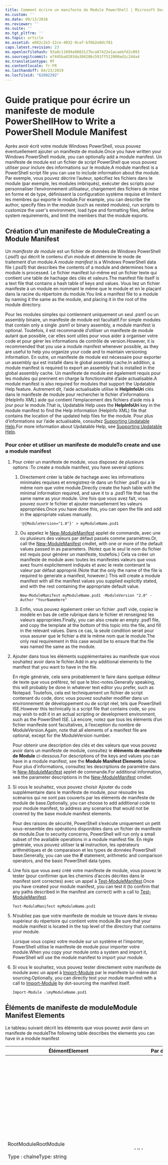 ```yaml
---
title: Comment écrire un manifeste de Module PowerShell | Microsoft Docs
ms.custom: ''
ms.date: 09/13/2016
ms.reviewer: ''
ms.suite: ''
ms.tgt_pltfrm: ''
ms.topic: article
ms.assetid: e082c2e3-12ce-4032-9caf-bf6b2e0dcf81
caps.latest.revision: 23
ms.openlocfilehash: 93a8c11099a9883127bca87422e1acaebfd2c093
ms.sourcegitcommit: e7445ba8203da304286c591ff513900ad1c244a4
ms.translationtype: MT
ms.contentlocale: fr-FR
ms.lasthandoff: 04/23/2019
ms.locfileid: "62082292"
---
```

# <a name="how-to-write-a-powershell-module-manifest"></a><span data-ttu-id="11885-102">Guide pratique pour écrire un manifeste de module PowerShell</span><span class="sxs-lookup"><span data-stu-id="11885-102">How to Write a PowerShell Module Manifest</span></span>

<span data-ttu-id="11885-103">Après avoir écrit votre module Windows PowerShell, vous pouvez éventuellement ajouter un manifeste de module.</span><span class="sxs-lookup"><span data-stu-id="11885-103">Once you have written your Windows PowerShell module, you can optionally add a module manifest.</span></span> <span data-ttu-id="11885-104">Un manifeste de module est un fichier de script PowerShell que vous pouvez utiliser pour inclure des informations sur le module.</span><span class="sxs-lookup"><span data-stu-id="11885-104">A module manifest is a PowerShell script file you can use to include information about the module.</span></span> <span data-ttu-id="11885-105">Par exemple, vous pouvez décrire l’auteur, spécifiez les fichiers dans le module (par exemple, les modules imbriqués), exécuter des scripts pour personnaliser l’environnement utilisateur, chargement des fichiers de mise en forme et de type, définissent la configuration système requise et limitent les membres qui exporte le module.</span><span class="sxs-lookup"><span data-stu-id="11885-105">For example, you can describe the author, specify files in the module (such as nested modules), run scripts to customize the user's environment, load type and formatting files, define system requirements, and limit the members that the module exports.</span></span>

## <a name="creating-a-module-manifest"></a><span data-ttu-id="11885-106">Création d’un manifeste de Module</span><span class="sxs-lookup"><span data-stu-id="11885-106">Creating a Module Manifest</span></span>

<span data-ttu-id="11885-107">Un *manifeste de module* est un fichier de données de Windows PowerShell (.psd1) qui décrit le contenu d’un module et détermine le mode de traitement d’un module.</span><span class="sxs-lookup"><span data-stu-id="11885-107">A *module manifest* is a Windows PowerShell data file (.psd1) that describes the contents of a module and determines how a module is processed.</span></span> <span data-ttu-id="11885-108">Le fichier manifest lui-même est un fichier texte qui contient une table de hachage des clés et valeurs.</span><span class="sxs-lookup"><span data-stu-id="11885-108">The manifest file itself is a text file that contains a hash table of keys and values.</span></span> <span data-ttu-id="11885-109">Vous liez un fichier manifeste à un module en nommant le même que le module et en le plaçant dans la racine du répertoire du module.</span><span class="sxs-lookup"><span data-stu-id="11885-109">You link a manifest file to a module by naming it the same as the module, and placing it in the root of the module directory.</span></span>

<span data-ttu-id="11885-110">Pour les modules simples qui contiennent uniquement un seul .psm1 ou un assembly binaire, un manifeste de module est facultatif.</span><span class="sxs-lookup"><span data-stu-id="11885-110">For simple modules that contain only a single .psm1 or binary assembly, a module manifest is optional.</span></span> <span data-ttu-id="11885-111">Toutefois, il est recommandé d’utiliser un manifeste de module autant que possible, car elles sont utiles pour vous aider à organiser votre code et pour gérer les informations de contrôle de version.</span><span class="sxs-lookup"><span data-stu-id="11885-111">However, it is recommended that you use a module manifest whenever possible, as they are useful to help you organize your code and to maintain versioning information.</span></span> <span data-ttu-id="11885-112">En outre, un manifeste de module est nécessaire pour exporter un assembly qui est installé dans le global assembly cache.</span><span class="sxs-lookup"><span data-stu-id="11885-112">In addition, a module manifest is required to export an assembly that is installed in the global assembly cache.</span></span> <span data-ttu-id="11885-113">Un manifeste de module est également requis pour les modules qui prennent en charge la fonctionnalité d’aide actualisable.</span><span class="sxs-lookup"><span data-stu-id="11885-113">A module manifest is also required for modules that support the Updatable Help feature.</span></span> <span data-ttu-id="11885-114">Autrement dit, l’aide actualisable utilise le **HelpInfoUri** clés dans le manifeste de module pour rechercher le fichier d’informations (HelpInfo XML) aide qui contient l’emplacement des fichiers d’aide mis à jour pour le module.</span><span class="sxs-lookup"><span data-stu-id="11885-114">That is, Updatable Help uses the **HelpInfoUri** key in the module manifest to find the Help information (HelpInfo XML) file that contains the location of the updated help files for the module.</span></span> <span data-ttu-id="11885-115">Pour plus d’informations sur l’aide actualisable, consultez [Supporting Updatable Help](./supporting-updatable-help.md).</span><span class="sxs-lookup"><span data-stu-id="11885-115">For more information about Updatable Help, see [Supporting Updatable Help](./supporting-updatable-help.md).</span></span>

### <a name="to-create-and-use-a-module-manifest"></a><span data-ttu-id="11885-116">Pour créer et utiliser un manifeste de module</span><span class="sxs-lookup"><span data-stu-id="11885-116">To create and use a module manifest</span></span>

1. <span data-ttu-id="11885-117">Pour créer un manifeste de module, vous disposez de plusieurs options :</span><span class="sxs-lookup"><span data-stu-id="11885-117">To create a module manifest, you have several options:</span></span>

   1. <span data-ttu-id="11885-118">Directement créer la table de hachage avec les informations minimales requises et enregistrez-le dans un fichier .psd1 qui a le même nom que votre module.</span><span class="sxs-lookup"><span data-stu-id="11885-118">Directly create the hash table with the minimal information required, and save it to a .psd1 file that has the same name as your module.</span></span> <span data-ttu-id="11885-119">Une fois que vous avez fait, vous pouvez ouvrir le fichier et ajouter manuellement les valeurs appropriées.</span><span class="sxs-lookup"><span data-stu-id="11885-119">Once you have done this, you can open the file and add in the appropriate values manually.</span></span>

      `'@{ModuleVersion="1.0"}' > myModuleName.psd1`

   2. <span data-ttu-id="11885-120">Ou appelez le [New-ModuleManifest](/powershell/module/Microsoft.PowerShell.Core/New-ModuleManifest) applet de commande, avec une ou plusieurs des valeurs par défaut passés comme paramètres.</span><span class="sxs-lookup"><span data-stu-id="11885-120">Or, call the [New-ModuleManifest](/powershell/module/Microsoft.PowerShell.Core/New-ModuleManifest) cmdlet, with one or more of the default values passed in as parameters.</span></span> <span data-ttu-id="11885-121">(Notez que le seul le nom du fichier est requis pour générer un manifeste, toutefois.) Cela va créer un manifeste de module avec toutes les manifestes valeurs que vous avez fourni explicitement indiqués et avec le reste contenant la valeur par défaut approprié.</span><span class="sxs-lookup"><span data-stu-id="11885-121">(Note that the only the name of the file is required to generate a manifest, however.) This will create a module manifest with all the manifest values you supplied explicitly stated, and with the rest containing the appropriate default value.</span></span>

      `New-ModuleManifest myModuleName.psd1 -ModuleVersion "2.0" -Author "YourNameHere"`

   3. <span data-ttu-id="11885-122">Enfin, vous pouvez également créer un fichier .psd1 vide, copiez le modèle en bas de cette rubrique dans le fichier et renseignez les valeurs appropriées.</span><span class="sxs-lookup"><span data-stu-id="11885-122">Finally, you can also create an empty .psd1 file, and copy the template at the bottom of this topic into the file, and fill in the relevant values.</span></span> <span data-ttu-id="11885-123">Dans ce cas, la seule condition serait pour vous assurer que le fichier a été le même nom que le module.</span><span class="sxs-lookup"><span data-stu-id="11885-123">The only real requirement in this case would be to ensure that the file was named the same as the module.</span></span>

2. <span data-ttu-id="11885-124">Ajouter dans tous les éléments supplémentaires au manifeste que vous souhaitez avoir dans le fichier.</span><span class="sxs-lookup"><span data-stu-id="11885-124">Add in any additional elements to the manifest that you want to have in the file.</span></span>

   <span data-ttu-id="11885-125">En règle générale, cela sera probablement le faire dans quelque éditeur de texte que vous préférez, tel que le bloc-notes.</span><span class="sxs-lookup"><span data-stu-id="11885-125">Generally speaking, this will probably be done in whatever text editor you prefer, such as Notepad.</span></span> <span data-ttu-id="11885-126">Toutefois, cela est techniquement un fichier de script contenant du code, donc vous pouvez souhaiter modifier dans un environnement de développement ou de script réel, tels que PowerShell ISE.</span><span class="sxs-lookup"><span data-stu-id="11885-126">However this technically is a script file that contains code, so you may wish to edit it in an actual scripting or development environment, such as the PowerShell ISE.</span></span> <span data-ttu-id="11885-127">Là encore, notez que tous les éléments d’un fichier manifeste sont facultatives, à l’exception du nombre de ModuleVersion.</span><span class="sxs-lookup"><span data-stu-id="11885-127">Again, note that all elements of a manifest file are optional, except for the ModuleVersion number.</span></span>

   <span data-ttu-id="11885-128">Pour obtenir une description des clés et des valeurs que vous pouvez avoir dans un manifeste de module, consultez le **éléments de manifeste de Module** ci-dessous.</span><span class="sxs-lookup"><span data-stu-id="11885-128">For descriptions of the keys and values you can have in a module manifest, see the **Module Manifest Elements** below.</span></span> <span data-ttu-id="11885-129">Pour plus d’informations, consultez les descriptions de paramètre dans le [New-ModuleManifest](/powershell/module/Microsoft.PowerShell.Core/New-ModuleManifest) applet de commande.</span><span class="sxs-lookup"><span data-stu-id="11885-129">For additional information, see the parameter descriptions in the  [New-ModuleManifest](/powershell/module/Microsoft.PowerShell.Core/New-ModuleManifest) cmdlet.</span></span>

3. <span data-ttu-id="11885-130">Si vous le souhaitez, vous pouvez choisir Ajouter du code supplémentaire dans le manifeste de module, pour résoudre les scénarios qui ne sont pas couverts par les éléments de manifeste de module de base.</span><span class="sxs-lookup"><span data-stu-id="11885-130">Optionally, you can choose to add additional code to your module manifest, to address any scenarios that would not be covered by the base module manifest elements.</span></span>

   <span data-ttu-id="11885-131">Pour des raisons de sécurité, PowerShell s’exécute uniquement un petit sous-ensemble des opérations disponibles dans un fichier de manifeste de module.</span><span class="sxs-lookup"><span data-stu-id="11885-131">Due to security concerns, PowerShell will run only a small subset of the available operations in a module manifest file.</span></span> <span data-ttu-id="11885-132">En règle générale, vous pouvez utiliser la **si** instruction, les opérateurs arithmétiques et de comparaison et les types de données PowerShell base.</span><span class="sxs-lookup"><span data-stu-id="11885-132">Generally, you can use the **if** statement, arithmetic and comparison operators, and the basic PowerShell data types.</span></span>

4. <span data-ttu-id="11885-133">Une fois que vous avez créé votre manifeste de module, vous pouvez le tester (pour confirmer que les chemins d’accès décrites dans le manifest sont correctes) avec un appel à [Test-ModuleManifest](/powershell/module/Microsoft.PowerShell.Core/Test-ModuleManifest).</span><span class="sxs-lookup"><span data-stu-id="11885-133">Once you have created your module manifest, you can test it (to confirm that any paths described in the manifest are correct) with a call to [Test-ModuleManifest](/powershell/module/Microsoft.PowerShell.Core/Test-ModuleManifest).</span></span>

   `Test-ModuleManifest myModuleName.psd1`

5. <span data-ttu-id="11885-134">N’oubliez pas que votre manifeste de module se trouve dans le niveau supérieur du répertoire qui contient votre module.</span><span class="sxs-lookup"><span data-stu-id="11885-134">Be sure that your module manifest is located in the top level of the directory that contains your module.</span></span>

   <span data-ttu-id="11885-135">Lorsque vous copiez votre module sur un système et l’importer, PowerShell utilise le manifeste de module pour importer votre module.</span><span class="sxs-lookup"><span data-stu-id="11885-135">When you copy your module onto a system and import it, PowerShell will use the module manifest to import your module.</span></span>

6. <span data-ttu-id="11885-136">Si vous le souhaitez, vous pouvez tester directement votre manifeste de module avec un appel à [Import-Module](/powershell/module/Microsoft.PowerShell.Core/Import-Module) par le manifeste lui-même dot sourcing.</span><span class="sxs-lookup"><span data-stu-id="11885-136">Optionally, you can directly test your module manifest with a call to [Import-Module](/powershell/module/Microsoft.PowerShell.Core/Import-Module) by dot-sourcing the manifest itself.</span></span>

   `Import-Module .\myModuleName.psd1`

## <a name="module-manifest-elements"></a><span data-ttu-id="11885-137">Éléments de manifeste de module</span><span class="sxs-lookup"><span data-stu-id="11885-137">Module Manifest Elements</span></span>

<span data-ttu-id="11885-138">Le tableau suivant décrit les éléments que vous pouvez avoir dans un manifeste de module</span><span class="sxs-lookup"><span data-stu-id="11885-138">The following table describes the elements you can have in a module manifest</span></span>

|<span data-ttu-id="11885-139">Élément</span><span class="sxs-lookup"><span data-stu-id="11885-139">Element</span></span>|<span data-ttu-id="11885-140">Par défaut</span><span class="sxs-lookup"><span data-stu-id="11885-140">Default</span></span>|<span data-ttu-id="11885-141">Description</span><span class="sxs-lookup"><span data-stu-id="11885-141">Description</span></span>|
|-------------|-------------|-----------------|
|<span data-ttu-id="11885-142">RootModule</span><span class="sxs-lookup"><span data-stu-id="11885-142">RootModule</span></span><br /><br /> <span data-ttu-id="11885-143">Type : chaîne</span><span class="sxs-lookup"><span data-stu-id="11885-143">Type: string</span></span>|<span data-ttu-id="11885-144">' '</span><span class="sxs-lookup"><span data-stu-id="11885-144">' '</span></span>|<span data-ttu-id="11885-145">Module ou binaire module fichier de script associé à ce manifeste.</span><span class="sxs-lookup"><span data-stu-id="11885-145">Script module or binary module file associated with this manifest.</span></span> <span data-ttu-id="11885-146">Versions précédentes de PowerShell appelé le ModuleToProcess à cet élément.</span><span class="sxs-lookup"><span data-stu-id="11885-146">Previous versions of PowerShell called this element the ModuleToProcess.</span></span><br /><br /> <span data-ttu-id="11885-147">Les types possibles pour le module racine peuvent être vides (qui rendront ce un **manifeste** module), le nom d’un module de script (.psm1, ce qui rend cela un **Script** module), ou le nom d’un module binaire (.exe ou .dll, ce qui rend cela un **binaire** module).</span><span class="sxs-lookup"><span data-stu-id="11885-147">Possible types for the root module can be empty (which will make this a **Manifest** module), the name of a script module (.psm1, which makes this a **Script** module), or the name of a binary module (.exe or .dll, which makes this a **Binary** module).</span></span> <span data-ttu-id="11885-148">Placer le nom d’un manifeste de module (.psd1) ou un fichier de script (.ps1) dans cet élément entraîne une erreur se produit.</span><span class="sxs-lookup"><span data-stu-id="11885-148">Placing the name of a module manifest (.psd1) or a script file (.ps1) in this element will cause an error to occur.</span></span>|
|<span data-ttu-id="11885-149">ModuleVersion</span><span class="sxs-lookup"><span data-stu-id="11885-149">ModuleVersion</span></span><br /><br /> <span data-ttu-id="11885-150">Type : chaîne</span><span class="sxs-lookup"><span data-stu-id="11885-150">Type: string</span></span>|<span data-ttu-id="11885-151">1.0</span><span class="sxs-lookup"><span data-stu-id="11885-151">1.0</span></span>|<span data-ttu-id="11885-152">Numéro de version de ce module.</span><span class="sxs-lookup"><span data-stu-id="11885-152">Version number of this module.</span></span> <span data-ttu-id="11885-153">La chaîne doit être en mesure de convertir [System.Version].</span><span class="sxs-lookup"><span data-stu-id="11885-153">The string must be able to convert to [System.Version].</span></span> <span data-ttu-id="11885-154">Autrement dit, « #. #. #. #. # ».</span><span class="sxs-lookup"><span data-stu-id="11885-154">That is, '#.#.#.#.#'.</span></span> <span data-ttu-id="11885-155">`Import-Module` chargera le premier module qu’il trouve sur le **$psModulePath** qui correspond au nom et au moins une valeur ModuleVersion, comme le `-MinimumVersion` paramètre.</span><span class="sxs-lookup"><span data-stu-id="11885-155">`Import-Module` will load the first module it finds on the **$psModulePath** that matches the name, and has at least as high a ModuleVersion, as the `-MinimumVersion` parameter.</span></span> <span data-ttu-id="11885-156">Pour importer une version spécifique, utilisez le`-RequiredVersion` paramètre, à la place.</span><span class="sxs-lookup"><span data-stu-id="11885-156">To import a specific version, use the`-RequiredVersion` parameter, instead.</span></span><br /><br /> <span data-ttu-id="11885-157">Exemple : `ModuleVersion = '1.0'`</span><span class="sxs-lookup"><span data-stu-id="11885-157">Example: `ModuleVersion = '1.0'`</span></span>|
|<span data-ttu-id="11885-158">GUID</span><span class="sxs-lookup"><span data-stu-id="11885-158">GUID</span></span><br /><br /> <span data-ttu-id="11885-159">Type : chaîne</span><span class="sxs-lookup"><span data-stu-id="11885-159">Type: string</span></span>|<span data-ttu-id="11885-160">GUID générés automatiquement</span><span class="sxs-lookup"><span data-stu-id="11885-160">Autogenerated GUID</span></span>|<span data-ttu-id="11885-161">ID utilisé pour identifier de manière unique ce module.</span><span class="sxs-lookup"><span data-stu-id="11885-161">ID used to uniquely identify this module.</span></span> <span data-ttu-id="11885-162">Notez que vous ne pouvez pas actuellement importer un module par GUID.</span><span class="sxs-lookup"><span data-stu-id="11885-162">Note that you cannot currently import a module by GUID.</span></span><br /><br /> <span data-ttu-id="11885-163">Exemple : `GUID = 'cfc45206-1e49-459d-a8ad-5b571ef94857'`</span><span class="sxs-lookup"><span data-stu-id="11885-163">Example: `GUID = 'cfc45206-1e49-459d-a8ad-5b571ef94857'`</span></span>|
|<span data-ttu-id="11885-164">Auteur</span><span class="sxs-lookup"><span data-stu-id="11885-164">Author</span></span><br /><br /> <span data-ttu-id="11885-165">Type : chaîne</span><span class="sxs-lookup"><span data-stu-id="11885-165">Type: string</span></span>|<span data-ttu-id="11885-166">Aucune</span><span class="sxs-lookup"><span data-stu-id="11885-166">None</span></span>|<span data-ttu-id="11885-167">Auteur de ce module.</span><span class="sxs-lookup"><span data-stu-id="11885-167">Author of this module.</span></span><br /><br /> <span data-ttu-id="11885-168">Exemple : `Author = 'AuthorNameHere'`</span><span class="sxs-lookup"><span data-stu-id="11885-168">Example: `Author = 'AuthorNameHere'`</span></span>|
|<span data-ttu-id="11885-169">CompanyName</span><span class="sxs-lookup"><span data-stu-id="11885-169">CompanyName</span></span><br /><br /> <span data-ttu-id="11885-170">Type : chaîne</span><span class="sxs-lookup"><span data-stu-id="11885-170">Type: string</span></span>|<span data-ttu-id="11885-171">Unknown</span><span class="sxs-lookup"><span data-stu-id="11885-171">Unknown</span></span>|<span data-ttu-id="11885-172">Entreprise ou fournisseur de ce module.</span><span class="sxs-lookup"><span data-stu-id="11885-172">Company or vendor of this module.</span></span><br /><br /> <span data-ttu-id="11885-173">Exemple : `CompanyName = 'Fabrikam'`</span><span class="sxs-lookup"><span data-stu-id="11885-173">Example: `CompanyName = 'Fabrikam'`</span></span>|
|<span data-ttu-id="11885-174">Copyright</span><span class="sxs-lookup"><span data-stu-id="11885-174">Copyright</span></span><br /><br /> <span data-ttu-id="11885-175">Type : chaîne</span><span class="sxs-lookup"><span data-stu-id="11885-175">Type: string</span></span>|<span data-ttu-id="11885-176">(c) [currentYear] [auteur].</span><span class="sxs-lookup"><span data-stu-id="11885-176">(c) [currentYear] [Author].</span></span> <span data-ttu-id="11885-177">Tous droits réservés.</span><span class="sxs-lookup"><span data-stu-id="11885-177">All rights reserved.</span></span>|<span data-ttu-id="11885-178">Déclaration de copyright pour ce module.</span><span class="sxs-lookup"><span data-stu-id="11885-178">Copyright statement for this module.</span></span><br /><br /> <span data-ttu-id="11885-179">Exemple : `Copyright = '2016 AuthorName. All rights reserved.'`</span><span class="sxs-lookup"><span data-stu-id="11885-179">Example: `Copyright = '2016 AuthorName. All rights reserved.'`</span></span>|
|<span data-ttu-id="11885-180">Description</span><span class="sxs-lookup"><span data-stu-id="11885-180">Description</span></span><br /><br /> <span data-ttu-id="11885-181">Type : chaîne</span><span class="sxs-lookup"><span data-stu-id="11885-181">Type: string</span></span>|<span data-ttu-id="11885-182">' '</span><span class="sxs-lookup"><span data-stu-id="11885-182">' '</span></span>|<span data-ttu-id="11885-183">Description de la fonctionnalité fournie par ce module.</span><span class="sxs-lookup"><span data-stu-id="11885-183">Description of the functionality provided by this module.</span></span><br /><br /> <span data-ttu-id="11885-184">Exemple : `Description = 'This is a description of a module.'`</span><span class="sxs-lookup"><span data-stu-id="11885-184">Example: `Description = 'This is a description of a module.'`</span></span>|
|<span data-ttu-id="11885-185">PowerShellVersion</span><span class="sxs-lookup"><span data-stu-id="11885-185">PowerShellVersion</span></span><br /><br /> <span data-ttu-id="11885-186">Type : chaîne</span><span class="sxs-lookup"><span data-stu-id="11885-186">Type: string</span></span>|<span data-ttu-id="11885-187">' '</span><span class="sxs-lookup"><span data-stu-id="11885-187">' '</span></span>|<span data-ttu-id="11885-188">Version minimale du moteur Windows PowerShell requis par ce module.</span><span class="sxs-lookup"><span data-stu-id="11885-188">Minimum version of the Windows PowerShell engine required by this module.</span></span> <span data-ttu-id="11885-189">Valeurs valides actuelles sont 1.0, 2.0, 3.0, 4.0 et 5.0.</span><span class="sxs-lookup"><span data-stu-id="11885-189">Current valid values are 1.0, 2.0, 3.0, 4.0, and 5.0.</span></span><br /><br /> <span data-ttu-id="11885-190">Exemple : `PowerShellVersion = '5.0'`</span><span class="sxs-lookup"><span data-stu-id="11885-190">Example: `PowerShellVersion = '5.0'`</span></span>|
|<span data-ttu-id="11885-191">PowerShellHostName</span><span class="sxs-lookup"><span data-stu-id="11885-191">PowerShellHostName</span></span><br /><br /> <span data-ttu-id="11885-192">Type : chaîne</span><span class="sxs-lookup"><span data-stu-id="11885-192">Type: string</span></span>|<span data-ttu-id="11885-193">' '</span><span class="sxs-lookup"><span data-stu-id="11885-193">' '</span></span>|<span data-ttu-id="11885-194">Spécifie le nom de l’hôte Windows PowerShell qui est requis par le module.</span><span class="sxs-lookup"><span data-stu-id="11885-194">Specifies the name of the Windows PowerShell host that is required by the module.</span></span> <span data-ttu-id="11885-195">Ce nom est fourni par Windows PowerShell.</span><span class="sxs-lookup"><span data-stu-id="11885-195">This name is provided by Windows PowerShell.</span></span> <span data-ttu-id="11885-196">Pour rechercher le nom d’un programme hôte, dans le programme, tapez : `$host.name` .</span><span class="sxs-lookup"><span data-stu-id="11885-196">To find the name of a host program, in the program, type: `$host.name` .</span></span><br /><br /> <span data-ttu-id="11885-197">Exemple : `PowerShellHostName = 'Windows PowerShell ISE Host'`</span><span class="sxs-lookup"><span data-stu-id="11885-197">Example: `PowerShellHostName = 'Windows PowerShell ISE Host'`</span></span>|
|<span data-ttu-id="11885-198">PowerShellHostVersion</span><span class="sxs-lookup"><span data-stu-id="11885-198">PowerShellHostVersion</span></span><br /><br /> <span data-ttu-id="11885-199">Type : chaîne</span><span class="sxs-lookup"><span data-stu-id="11885-199">Type: string</span></span>|<span data-ttu-id="11885-200">' '</span><span class="sxs-lookup"><span data-stu-id="11885-200">' '</span></span>|<span data-ttu-id="11885-201">Version minimale de l’hôte Windows PowerShell requis par ce module.</span><span class="sxs-lookup"><span data-stu-id="11885-201">Minimum version of the Windows PowerShell host required by this module.</span></span><br /><br /> <span data-ttu-id="11885-202">Exemple : `PowerShellHostVersion = '2.0'`</span><span class="sxs-lookup"><span data-stu-id="11885-202">Example: `PowerShellHostVersion = '2.0'`</span></span>|
|<span data-ttu-id="11885-203">DotNetFrameworkVersion</span><span class="sxs-lookup"><span data-stu-id="11885-203">DotNetFrameworkVersion</span></span><br /><br /> <span data-ttu-id="11885-204">Type : chaîne</span><span class="sxs-lookup"><span data-stu-id="11885-204">Type: string</span></span>|<span data-ttu-id="11885-205">' '</span><span class="sxs-lookup"><span data-stu-id="11885-205">' '</span></span>|<span data-ttu-id="11885-206">Version minimale du Microsoft .NET Framework requise par ce module.</span><span class="sxs-lookup"><span data-stu-id="11885-206">Minimum version of Microsoft .NET Framework required by this module.</span></span><br /><br /> <span data-ttu-id="11885-207">Exemple : `DotNetFrameworkVersion = '3.5'`</span><span class="sxs-lookup"><span data-stu-id="11885-207">Example: `DotNetFrameworkVersion = '3.5'`</span></span>|
|<span data-ttu-id="11885-208">CLRVersion</span><span class="sxs-lookup"><span data-stu-id="11885-208">CLRVersion</span></span><br /><br /> <span data-ttu-id="11885-209">Type : chaîne</span><span class="sxs-lookup"><span data-stu-id="11885-209">Type: string</span></span>|<span data-ttu-id="11885-210">' '</span><span class="sxs-lookup"><span data-stu-id="11885-210">' '</span></span>|<span data-ttu-id="11885-211">Version minimale du common language runtime (CLR) requis par ce module.</span><span class="sxs-lookup"><span data-stu-id="11885-211">Minimum version of the common language runtime (CLR) required by this module.</span></span><br /><br /> <span data-ttu-id="11885-212">Exemple : `CLRVersion = '3.5'`</span><span class="sxs-lookup"><span data-stu-id="11885-212">Example: `CLRVersion = '3.5'`</span></span>|
|<span data-ttu-id="11885-213">ProcessorArchitecture</span><span class="sxs-lookup"><span data-stu-id="11885-213">ProcessorArchitecture</span></span><br /><br /> <span data-ttu-id="11885-214">Type : chaîne</span><span class="sxs-lookup"><span data-stu-id="11885-214">Type: string</span></span>|<span data-ttu-id="11885-215">' '</span><span class="sxs-lookup"><span data-stu-id="11885-215">' '</span></span>|<span data-ttu-id="11885-216">Architecture de processeur (aucun, X86, Amd64) requis par ce module.</span><span class="sxs-lookup"><span data-stu-id="11885-216">Processor architecture (None, X86, Amd64) required by this module.</span></span> <span data-ttu-id="11885-217">Les valeurs valides sont x86, AMD64, IA64 et None (valeur inconnue ou non spécifiée).</span><span class="sxs-lookup"><span data-stu-id="11885-217">Valid values are x86, AMD64, IA64, and None (unknown or unspecified).</span></span><br /><br /> <span data-ttu-id="11885-218">Exemple : `ProcessorArchitecture = 'x86'`</span><span class="sxs-lookup"><span data-stu-id="11885-218">Example: `ProcessorArchitecture = 'x86'`</span></span>|
|<span data-ttu-id="11885-219">RequiredModules</span><span class="sxs-lookup"><span data-stu-id="11885-219">RequiredModules</span></span><br /><br /> <span data-ttu-id="11885-220">Type : [chaîne []]</span><span class="sxs-lookup"><span data-stu-id="11885-220">Type: [string[]]</span></span>|<span data-ttu-id="11885-221">@()</span><span class="sxs-lookup"><span data-stu-id="11885-221">@()</span></span>|<span data-ttu-id="11885-222">Modules qui doivent être importés dans l’environnement global avant d’importer ce module.</span><span class="sxs-lookup"><span data-stu-id="11885-222">Modules that must be imported into the global environment prior to importing this module.</span></span> <span data-ttu-id="11885-223">Cette opération charge tous les modules, sauf si elles ont déjà été chargés.</span><span class="sxs-lookup"><span data-stu-id="11885-223">This will load any modules listed unless they have already been loaded.</span></span> <span data-ttu-id="11885-224">(Par exemple, certains modules peuvent déjà être chargés par un autre module.).</span><span class="sxs-lookup"><span data-stu-id="11885-224">(For example, some modules may already be loaded by a different module.).</span></span> <span data-ttu-id="11885-225">Il est également possible de spécifier une version spécifique à charger à l’aide de `RequiredVersion` plutôt que `ModuleVersion`.</span><span class="sxs-lookup"><span data-stu-id="11885-225">It is also possible to specify a specific version to load using `RequiredVersion` rather than `ModuleVersion`.</span></span> <span data-ttu-id="11885-226">Lorsque vous utilisez `ModuleVersion` il chargera la version la plus récente disponible avec un minimum de la version spécifiée.</span><span class="sxs-lookup"><span data-stu-id="11885-226">When using `ModuleVersion` it will load the newest version available with a minimum of the version specified.</span></span><br /><br /> <span data-ttu-id="11885-227">Exemple : `RequiredModules = @(@{ModuleName="myDependentModule"; ModuleVersion="2.0"; Guid="cfc45206-1e49-459d-a8ad-5b571ef94857"})`</span><span class="sxs-lookup"><span data-stu-id="11885-227">Example: `RequiredModules = @(@{ModuleName="myDependentModule"; ModuleVersion="2.0"; Guid="cfc45206-1e49-459d-a8ad-5b571ef94857"})`</span></span><br /><br /> <span data-ttu-id="11885-228">Exemple : `RequiredModules = @(@{ModuleName="myDependentModule"; RequiredVersion="1.5"; Guid="cfc45206-1e49-459d-a8ad-5b571ef94857"})`</span><span class="sxs-lookup"><span data-stu-id="11885-228">Example: `RequiredModules = @(@{ModuleName="myDependentModule"; RequiredVersion="1.5"; Guid="cfc45206-1e49-459d-a8ad-5b571ef94857"})`</span></span>|
|<span data-ttu-id="11885-229">RequiredAssemblies</span><span class="sxs-lookup"><span data-stu-id="11885-229">RequiredAssemblies</span></span><br /><br /> <span data-ttu-id="11885-230">Type : [chaîne []]</span><span class="sxs-lookup"><span data-stu-id="11885-230">Type: [string[]]</span></span>|<span data-ttu-id="11885-231">@()</span><span class="sxs-lookup"><span data-stu-id="11885-231">@()</span></span>|<span data-ttu-id="11885-232">Assemblys qui doivent être chargés avant d’importer ce module.</span><span class="sxs-lookup"><span data-stu-id="11885-232">Assemblies that must be loaded prior to importing this module.</span></span><br /><br /> <span data-ttu-id="11885-233">Notez que contrairement à RequiredModules, PowerShell chargera le RequiredAssemblies s’ils ne sont pas déjà chargés.</span><span class="sxs-lookup"><span data-stu-id="11885-233">Note that unlike RequiredModules, PowerShell will load the RequiredAssemblies if they are not already loaded.</span></span>|
|<span data-ttu-id="11885-234">ScriptsToProcess</span><span class="sxs-lookup"><span data-stu-id="11885-234">ScriptsToProcess</span></span><br /><br /> <span data-ttu-id="11885-235">Type : [chaîne []]</span><span class="sxs-lookup"><span data-stu-id="11885-235">Type: [string[]]</span></span>|<span data-ttu-id="11885-236">@()</span><span class="sxs-lookup"><span data-stu-id="11885-236">@()</span></span>|<span data-ttu-id="11885-237">Fichiers de script (.ps1) qui sont exécutés dans l’état de session de l’appelant quand le module est importé.</span><span class="sxs-lookup"><span data-stu-id="11885-237">Script (.ps1) files that are run in the caller's session state when the module is imported.</span></span> <span data-ttu-id="11885-238">Cela peut être la session globale état ou, pour les modules imbriqués, l’état de session d’un autre module.</span><span class="sxs-lookup"><span data-stu-id="11885-238">This could be the global session state or, for nested modules, the session state of another module.</span></span> <span data-ttu-id="11885-239">Vous pouvez utiliser ces scripts pour préparer un environnement, tout comme vous pouvez utiliser un script de connexion.</span><span class="sxs-lookup"><span data-stu-id="11885-239">You can use these scripts to prepare an environment just as you might use a login script.</span></span><br /><br /> <span data-ttu-id="11885-240">Ces scripts sont exécutés avant qu’un des modules répertoriés dans le manifeste sont chargé.</span><span class="sxs-lookup"><span data-stu-id="11885-240">These scripts are run before any of the modules listed in the manifest are loaded.</span></span>|
|<span data-ttu-id="11885-241">TypesToProcess</span><span class="sxs-lookup"><span data-stu-id="11885-241">TypesToProcess</span></span><br /><br /> <span data-ttu-id="11885-242">Type : [objet []]</span><span class="sxs-lookup"><span data-stu-id="11885-242">Type: [Object[]]</span></span>|<span data-ttu-id="11885-243">@()</span><span class="sxs-lookup"><span data-stu-id="11885-243">@()</span></span>|<span data-ttu-id="11885-244">Type de fichiers (.ps1xml) à charger lors de l’importation de ce module.</span><span class="sxs-lookup"><span data-stu-id="11885-244">Type files (.ps1xml) to be loaded when importing this module.</span></span>|
|<span data-ttu-id="11885-245">FormatsToProcess</span><span class="sxs-lookup"><span data-stu-id="11885-245">FormatsToProcess</span></span><br /><br /> <span data-ttu-id="11885-246">Type : [objet []]</span><span class="sxs-lookup"><span data-stu-id="11885-246">Type: [Object[]]</span></span>|<span data-ttu-id="11885-247">@()</span><span class="sxs-lookup"><span data-stu-id="11885-247">@()</span></span>|<span data-ttu-id="11885-248">Mettre en forme (.ps1xml) de fichiers à charger lors de l’importation de ce module.</span><span class="sxs-lookup"><span data-stu-id="11885-248">Format files (.ps1xml) to be loaded when importing this module.</span></span>|
|<span data-ttu-id="11885-249">NestedModules</span><span class="sxs-lookup"><span data-stu-id="11885-249">NestedModules</span></span><br /><br /> <span data-ttu-id="11885-250">Type : [objet []]</span><span class="sxs-lookup"><span data-stu-id="11885-250">Type: [Object[]]</span></span>|<span data-ttu-id="11885-251">@()</span><span class="sxs-lookup"><span data-stu-id="11885-251">@()</span></span>|<span data-ttu-id="11885-252">Modules à importer en tant que modules imbriqués du module spécifié dans RootModule/ModuleToProcess.</span><span class="sxs-lookup"><span data-stu-id="11885-252">Modules to import as nested modules of the module specified in RootModule/ModuleToProcess.</span></span><br /><br /> <span data-ttu-id="11885-253">Ajout d’un nom de module à cet élément est similaire à l’appel `Import-Module` à partir de votre code de script ou l’assembly.</span><span class="sxs-lookup"><span data-stu-id="11885-253">Adding a module name to this element is similar to calling `Import-Module` from within your script or assembly code.</span></span> <span data-ttu-id="11885-254">La principale différence est qu’il est plus facile de voir ce que vous chargez ici dans le fichier manifeste.</span><span class="sxs-lookup"><span data-stu-id="11885-254">The main difference is that it's easier to see what you are loading here in the manifest file.</span></span> <span data-ttu-id="11885-255">En outre, si un module ne parvient pas à charger ici, vous ne serez pas encore avez chargé votre module réelle.</span><span class="sxs-lookup"><span data-stu-id="11885-255">Also, if a module fails to load here, you will not yet have loaded your actual module.</span></span><br /><br /> <span data-ttu-id="11885-256">En plus des autres modules, vous pourrez également charger des fichiers de script (.ps1) ici.</span><span class="sxs-lookup"><span data-stu-id="11885-256">In addition to other modules, you may also load script (.ps1) files here.</span></span> <span data-ttu-id="11885-257">Ces fichiers seront exécutera dans le contexte du module racine.</span><span class="sxs-lookup"><span data-stu-id="11885-257">These files will execute in the context of the root module.</span></span> <span data-ttu-id="11885-258">(Cela équivaut à dot sourcing le script dans votre module racine.)</span><span class="sxs-lookup"><span data-stu-id="11885-258">(This is equivalent to dot sourcing the script in your root module.)</span></span>|
|<span data-ttu-id="11885-259">FunctionsToExport</span><span class="sxs-lookup"><span data-stu-id="11885-259">FunctionsToExport</span></span><br /><br /> <span data-ttu-id="11885-260">Type : String</span><span class="sxs-lookup"><span data-stu-id="11885-260">Type: String</span></span>|<span data-ttu-id="11885-261">'\*'</span><span class="sxs-lookup"><span data-stu-id="11885-261">'\*'</span></span>|<span data-ttu-id="11885-262">Spécifie les fonctions exportées par le module (caractère générique sont autorisés) à l’état de session de l’appelant.</span><span class="sxs-lookup"><span data-stu-id="11885-262">Specifies the functions that the module exports (wildcard characters are permitted) to the caller's session state.</span></span> <span data-ttu-id="11885-263">Par défaut, toutes les fonctions sont exportées.</span><span class="sxs-lookup"><span data-stu-id="11885-263">By default, all functions are exported.</span></span> <span data-ttu-id="11885-264">Vous pouvez utiliser cette clé pour limiter les fonctions exportées par le module.</span><span class="sxs-lookup"><span data-stu-id="11885-264">You can use this key to restrict the functions that are exported by the module.</span></span><br /><br /> <span data-ttu-id="11885-265">État de session de l’appelant peut être la session globale état ou, pour les modules imbriqués, l’état de session d’un autre module.</span><span class="sxs-lookup"><span data-stu-id="11885-265">The caller's session state can be the global session state or, for nested modules, the session state of another module.</span></span> <span data-ttu-id="11885-266">Lorsque le chaînage des modules imbriqués, toutes les fonctions exportées par un module imbriqué seront exportées vers l’état de session global, sauf si un module dans la chaîne empêche la fonction à l’aide de la clé de FunctionsToExport.</span><span class="sxs-lookup"><span data-stu-id="11885-266">When chaining nested modules, all functions that are exported by a nested module will be exported to the global session state unless a module in the chain restricts the function by using the FunctionsToExport key.</span></span><br /><br /> <span data-ttu-id="11885-267">Si le manifeste exporte également les alias pour les fonctions, cette clé peut supprimer des fonctions dont les alias sont répertoriés dans la clé AliasesToExport, mais cette clé ne peut pas ajouter les alias de fonction à la liste.</span><span class="sxs-lookup"><span data-stu-id="11885-267">If the manifest also exports aliases for the functions, this key can remove functions whose aliases are listed in the AliasesToExport key, but this key cannot add function aliases to the list.</span></span>|
|<span data-ttu-id="11885-268">CmdletsToExport</span><span class="sxs-lookup"><span data-stu-id="11885-268">CmdletsToExport</span></span><br /><br /> <span data-ttu-id="11885-269">Type : String</span><span class="sxs-lookup"><span data-stu-id="11885-269">Type: String</span></span>|<span data-ttu-id="11885-270">'\*'</span><span class="sxs-lookup"><span data-stu-id="11885-270">'\*'</span></span>|<span data-ttu-id="11885-271">Spécifie les applets de commande exportées par le module (caractère générique sont autorisés).</span><span class="sxs-lookup"><span data-stu-id="11885-271">Specifies the cmdlets that the module exports (wildcard characters are permitted).</span></span> <span data-ttu-id="11885-272">Par défaut, toutes les applets de commande sont exportées.</span><span class="sxs-lookup"><span data-stu-id="11885-272">By default, all cmdlets are exported.</span></span> <span data-ttu-id="11885-273">Vous pouvez utiliser cette clé pour restreindre les applets de commande qui sont exportées par le module.</span><span class="sxs-lookup"><span data-stu-id="11885-273">You can use this key to restrict the cmdlets that are exported by the module.</span></span><br /><br /> <span data-ttu-id="11885-274">État de session de l’appelant peut être la session globale état ou, pour les modules imbriqués, l’état de session d’un autre module.</span><span class="sxs-lookup"><span data-stu-id="11885-274">The caller's session state can be the global session state or, for nested modules, the session state of another module.</span></span> <span data-ttu-id="11885-275">Lorsque vous sont le chaînage des modules imbriqués, toutes les applets de commande exportées par un module imbriqué seront finalement exportés à l’état de session global, sauf si un module dans la chaîne empêche l’applet de commande à l’aide de la clé de CmdletsToExport.</span><span class="sxs-lookup"><span data-stu-id="11885-275">When you are chaining nested modules, all cmdlets that are exported by a nested module will be ultimately exported to the global session state unless a module in the chain restricts the cmdlet by using the CmdletsToExport key.</span></span><br /><br /> <span data-ttu-id="11885-276">Si le manifeste exporte également les alias pour les applets de commande, cette clé peut supprimer des applets de commande dont les alias sont répertoriés dans la clé AliasesToExport, mais cette clé ne peut pas ajouter des alias d’applet de commande à la liste.</span><span class="sxs-lookup"><span data-stu-id="11885-276">If the manifest also exports aliases for the cmdlets, this key can remove cmdlets whose aliases are listed in the AliasesToExport key, but this key cannot add cmdlet aliases to the list.</span></span>|
|<span data-ttu-id="11885-277">VariablesToExport</span><span class="sxs-lookup"><span data-stu-id="11885-277">VariablesToExport</span></span><br /><br /> <span data-ttu-id="11885-278">Type : String</span><span class="sxs-lookup"><span data-stu-id="11885-278">Type: String</span></span>|<span data-ttu-id="11885-279">'\*'</span><span class="sxs-lookup"><span data-stu-id="11885-279">'\*'</span></span>|<span data-ttu-id="11885-280">Spécifie les variables exportées par le module (caractère générique sont autorisés) à l’état de session de l’appelant.</span><span class="sxs-lookup"><span data-stu-id="11885-280">Specifies the variables that the module exports (wildcard characters are permitted) to the caller's session state.</span></span> <span data-ttu-id="11885-281">Par défaut, toutes les variables sont exportées.</span><span class="sxs-lookup"><span data-stu-id="11885-281">By default, all variables are exported.</span></span> <span data-ttu-id="11885-282">Vous pouvez utiliser cette clé pour limiter les variables qui sont exportées par le module.</span><span class="sxs-lookup"><span data-stu-id="11885-282">You can use this key to restrict the variables that are exported by the module.</span></span><br /><br /> <span data-ttu-id="11885-283">État de session de l’appelant peut être la session globale état ou, pour les modules imbriqués, l’état de session d’un autre module.</span><span class="sxs-lookup"><span data-stu-id="11885-283">The caller's session state can be the global session state or, for nested modules, the session state of another module.</span></span> <span data-ttu-id="11885-284">Lorsque vous sont le chaînage des modules imbriqués, toutes les variables qui sont exportées par un module imbriqué seront exportés vers l’état de session global, sauf si un module dans la chaîne indique que la variable à l’aide de la clé VariablesToExport.</span><span class="sxs-lookup"><span data-stu-id="11885-284">When you are chaining nested modules, all variables that are exported by a nested module will be exported to the global session state unless a module in the chain restricts the variable by using the VariablesToExport key.</span></span><br /><br /> <span data-ttu-id="11885-285">Si le manifeste exporte également les alias pour les variables, cette clé peut supprimer des variables dont les alias sont répertoriées dans la clé AliasesToExport, mais cette clé ne peut pas ajouter des alias de variable à la liste.</span><span class="sxs-lookup"><span data-stu-id="11885-285">If the manifest also exports aliases for the variables, this key can remove variables whose aliases are listed in the AliasesToExport key, but this key cannot add variable aliases to the list.</span></span>|
|<span data-ttu-id="11885-286">AliasesToExport</span><span class="sxs-lookup"><span data-stu-id="11885-286">AliasesToExport</span></span><br /><br /> <span data-ttu-id="11885-287">Type : String</span><span class="sxs-lookup"><span data-stu-id="11885-287">Type: String</span></span>|<span data-ttu-id="11885-288">'\*'</span><span class="sxs-lookup"><span data-stu-id="11885-288">'\*'</span></span>|<span data-ttu-id="11885-289">Spécifie les alias exportées par le module (caractère générique sont autorisés) à l’état de session de l’appelant.</span><span class="sxs-lookup"><span data-stu-id="11885-289">Specifies the aliases that the module exports (wildcard characters are permitted) to the caller's session state.</span></span> <span data-ttu-id="11885-290">Par défaut, tous les alias sont exportées.</span><span class="sxs-lookup"><span data-stu-id="11885-290">By default, all aliases are exported.</span></span> <span data-ttu-id="11885-291">Vous pouvez utiliser cette clé pour limiter les alias exportés par le module.</span><span class="sxs-lookup"><span data-stu-id="11885-291">You can use this key to restrict the aliases that are exported by the module.</span></span><br /><br /> <span data-ttu-id="11885-292">État de session de l’appelant peut être la session globale état ou, pour les modules imbriqués, l’état de session d’un autre module.</span><span class="sxs-lookup"><span data-stu-id="11885-292">The caller's session state can be the global session state or, for nested modules, the session state of another module.</span></span> <span data-ttu-id="11885-293">Lorsque vous sont le chaînage des modules imbriqués, tous les alias exportés par un module imbriqué seront finalement exportés à l’état de session global, sauf si un module dans la chaîne empêche l’alias à l’aide de la clé AliasesToExport.</span><span class="sxs-lookup"><span data-stu-id="11885-293">When you are chaining nested modules, all aliases that are exported by a nested module will be ultimately exported to the global session state unless a module in the chain restricts the alias by using the AliasesToExport key.</span></span>|
|<span data-ttu-id="11885-294">ModuleList</span><span class="sxs-lookup"><span data-stu-id="11885-294">ModuleList</span></span><br /><br /> <span data-ttu-id="11885-295">Type : [chaîne []]</span><span class="sxs-lookup"><span data-stu-id="11885-295">Type: [string[]]</span></span>|<span data-ttu-id="11885-296">@()</span><span class="sxs-lookup"><span data-stu-id="11885-296">@()</span></span>|<span data-ttu-id="11885-297">Spécifie tous les modules qui sont empaquetés avec ce module.</span><span class="sxs-lookup"><span data-stu-id="11885-297">Specifies all the modules that are packaged with this module.</span></span> <span data-ttu-id="11885-298">Ces modules peuvent être entrés par nom (une chaîne séparée par des virgules) ou sur une table de hachage avec les clés ModuleName et GUID.</span><span class="sxs-lookup"><span data-stu-id="11885-298">These modules can be entered by name (a comma-separated string) or as a hash table with ModuleName and GUID keys.</span></span> <span data-ttu-id="11885-299">La table de hachage peut avoir également une clé ModuleVersion facultative.</span><span class="sxs-lookup"><span data-stu-id="11885-299">The hash table can also have an optional ModuleVersion key.</span></span> <span data-ttu-id="11885-300">La clé ModuleList est conçue pour agir en tant qu’un inventaire de module.</span><span class="sxs-lookup"><span data-stu-id="11885-300">The ModuleList key is designed to act as a module inventory.</span></span> <span data-ttu-id="11885-301">Ces modules ne sont pas traitées automatiquement.</span><span class="sxs-lookup"><span data-stu-id="11885-301">These modules are not automatically processed.</span></span>|
|<span data-ttu-id="11885-302">FileList</span><span class="sxs-lookup"><span data-stu-id="11885-302">FileList</span></span><br /><br /> <span data-ttu-id="11885-303">Type : [chaîne []]</span><span class="sxs-lookup"><span data-stu-id="11885-303">Type: [string[]]</span></span>|<span data-ttu-id="11885-304">@()</span><span class="sxs-lookup"><span data-stu-id="11885-304">@()</span></span>|<span data-ttu-id="11885-305">Liste de tous les fichiers sont empaquetés avec ce module.</span><span class="sxs-lookup"><span data-stu-id="11885-305">List of all files packaged with this module.</span></span> <span data-ttu-id="11885-306">Comme avec ModuleList, FileList consiste à vous aider en tant qu’une liste d’inventaire et n’est pas traitée dans le cas contraire.</span><span class="sxs-lookup"><span data-stu-id="11885-306">As with ModuleList, FileList is to assist you as an inventory list, and is not otherwise processed.</span></span>|
|<span data-ttu-id="11885-307">PrivateData</span><span class="sxs-lookup"><span data-stu-id="11885-307">PrivateData</span></span><br /><br /> <span data-ttu-id="11885-308">Type : [object]</span><span class="sxs-lookup"><span data-stu-id="11885-308">Type: [object]</span></span>|<span data-ttu-id="11885-309">' '</span><span class="sxs-lookup"><span data-stu-id="11885-309">' '</span></span>|<span data-ttu-id="11885-310">Spécifie des données privées devant être transmis au module racine spécifié par la clé RootModule/ModuleToProcess.</span><span class="sxs-lookup"><span data-stu-id="11885-310">Specifies any private data that needs to be passed to the root module specified by the RootModule/ModuleToProcess key.</span></span>|
|<span data-ttu-id="11885-311">HelpInfoURI</span><span class="sxs-lookup"><span data-stu-id="11885-311">HelpInfoURI</span></span><br /><br /> <span data-ttu-id="11885-312">Type : chaîne</span><span class="sxs-lookup"><span data-stu-id="11885-312">Type: string</span></span>|<span data-ttu-id="11885-313">' '</span><span class="sxs-lookup"><span data-stu-id="11885-313">' '</span></span>|<span data-ttu-id="11885-314">HelpInfo URI de ce module.</span><span class="sxs-lookup"><span data-stu-id="11885-314">HelpInfo URI of this module.</span></span>|
|<span data-ttu-id="11885-315">DefaultCommandPrefix</span><span class="sxs-lookup"><span data-stu-id="11885-315">DefaultCommandPrefix</span></span><br /><br /> <span data-ttu-id="11885-316">Type : chaîne</span><span class="sxs-lookup"><span data-stu-id="11885-316">Type: string</span></span>|<span data-ttu-id="11885-317">' '</span><span class="sxs-lookup"><span data-stu-id="11885-317">' '</span></span>|<span data-ttu-id="11885-318">Préfixe par défaut pour les commandes exportées à partir de ce module.</span><span class="sxs-lookup"><span data-stu-id="11885-318">Default prefix for commands exported from this module.</span></span> <span data-ttu-id="11885-319">Remplacer le préfixe par défaut à l’aide `Import-Module` -préfixe.</span><span class="sxs-lookup"><span data-stu-id="11885-319">Override the default prefix using `Import-Module` -Prefix.</span></span>|

## <a name="sample-module-manifest"></a><span data-ttu-id="11885-320">Exemple de manifeste de Module</span><span class="sxs-lookup"><span data-stu-id="11885-320">Sample Module Manifest</span></span>

<span data-ttu-id="11885-321">Le manifeste de module d’exemple suivant montre les clés et les valeurs par défaut dans un manifeste de module.</span><span class="sxs-lookup"><span data-stu-id="11885-321">The following sample module manifest shows the keys and default values in a module manifest.</span></span> <span data-ttu-id="11885-322">Cet exemple a été créé à l’aide de la `New-ModuleManifest` applet de commande dans Windows PowerShell 3.0.</span><span class="sxs-lookup"><span data-stu-id="11885-322">This example was created by using the `New-ModuleManifest` cmdlet in Windows PowerShell 3.0.</span></span> <span data-ttu-id="11885-323">Lorsque vous créez plusieurs modules, vous pouvez utiliser cette applet de commande pour créer un modèle de manifeste qui peut ensuite être modifié pour différents modules.</span><span class="sxs-lookup"><span data-stu-id="11885-323">When creating multiple modules, you can use this cmdlet to create a manifest template that can then be modified for different modules.</span></span>

```powershell
#
# Module manifest for module 'myManifest'
#
# Generated by: User01
#
# Generated on: 1/24/2012
#

@{

# Script module or binary module file associated with this manifest
#RootModule = ''

# Version number of this module.
ModuleVersion = '1.0'

# ID used to uniquely identify this module
GUID = 'd0a9150d-b6a4-4b17-a325-e3a24fed0aa9'

# Author of this module
Author = 'User01'

# Company or vendor of this module
CompanyName = 'Unknown'

# Copyright statement for this module
Copyright = '(c) 2012 User01. All rights reserved.'

# Description of the functionality provided by this module
# Description = ''

# Minimum version of the Windows PowerShell engine required by this module
# PowerShellVersion = ''

# Name of the Windows PowerShell host required by this module
# PowerShellHostName = ''

# Minimum version of the Windows PowerShell host required by this module
# PowerShellHostVersion = ''

# Minimum version of the .NET Framework required by this module
# DotNetFrameworkVersion = ''

# Minimum version of the common language runtime (CLR) required by this module
# CLRVersion = ''

# Processor architecture (None, X86, Amd64) required by this module
# ProcessorArchitecture = ''

# Modules that must be imported into the global environment prior to importing this module
# RequiredModules = @()

# Assemblies that must be loaded prior to importing this module
# RequiredAssemblies = @()

# Script files (.ps1) that are run in the caller's environment prior to importing this module
# ScriptsToProcess = @()

# Type files (.ps1xml) to be loaded when importing this module
# TypesToProcess = @()

# Format files (.ps1xml) to be loaded when importing this module
# FormatsToProcess = @()

# Modules to import as nested modules of the module specified in RootModule/ModuleToProcess
# NestedModules = @()

# Functions to export from this module
FunctionsToExport = '*'

# Cmdlets to export from this module
CmdletsToExport = '*'

# Variables to export from this module
VariablesToExport = '*'

# Aliases to export from this module
AliasesToExport = '*'

# List of all modules packaged with this module
# ModuleList = @()

# List of all files packaged with this module
# FileList = @()

# Private data to pass to the module specified in RootModule/ModuleToProcess
# PrivateData = ''

# HelpInfo URI of this module
# HelpInfoURI = ''

# Default prefix for commands exported from this module. Override the default prefix using Import-Module -Prefix.
# DefaultCommandPrefix = ''

}

```

## <a name="see-also"></a><span data-ttu-id="11885-324">Voir aussi</span><span class="sxs-lookup"><span data-stu-id="11885-324">See Also</span></span>

[<span data-ttu-id="11885-325">Écrire un Module PowerShell de Windows</span><span class="sxs-lookup"><span data-stu-id="11885-325">Writing a Windows PowerShell Module</span></span>](./writing-a-windows-powershell-module.md)
